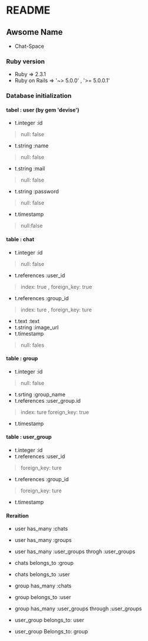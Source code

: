 # README

## Awsome Name

* Chat-Space

### Ruby version
* Ruby  => 2.3.1
* Ruby on Rails => '~> 5.0.0' , '>= 5.0.0.1'

### Database initialization

#### tabel : user  (by gem 'devise')

* t.integer :id
>null: false
* t.string :name
>null: false
* t.string :mail
>null: false
* t.string :password
>null: false
* t.timestamp
>null:false

#### table : chat

* t.integer :id
>null: false
* t.references :user_id
>index: true ,
>foreign_key: true
* t.references :group_id
>index: ture ,
>foreign_key: ture
* t.text :text
* t.string :image_url
* t.timestamp
>null: fales

#### table : group

* t.integer :id
>null: false
* t.srting :group_name
* t.references :user_group.id
>index: ture
>foreign_key: true
* t.timestamp

#### table : user_group

* t.integer :id
* t.references :user_id
>foreign_key: ture
* t.references :group_id
>foreign_key: ture
* t.timestamp

#### Reraition

* user has_many :chats
* user has_many :groups
* user has_many :user_groups throgh :user_groups

* chats belongs_to :group
* chats belongs_to :user

* group has_many :chats
* group belongs_to :user
* group has_many :user_groups through :user_groups

* user_group belongs_to: user
* user_group Belongs_to: group

<!-- * System dependencies

* Configuration

* How to run the test suite

* Services (job queues, cache servers, search engines, etc.)

* Deployment instructions

* ... -->
